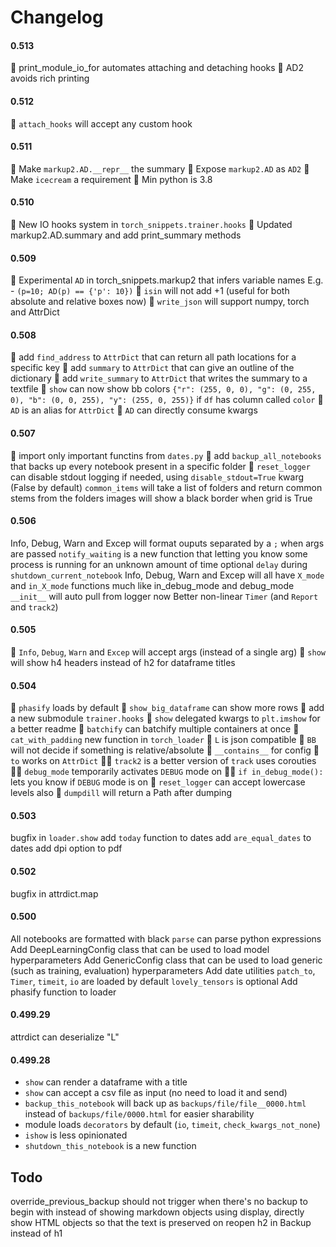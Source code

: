 # Changelog

#### 0.513

🎉 print_module_io_for automates attaching and detaching hooks
🎉 AD2 avoids rich printing

#### 0.512

🐞 `attach_hooks` will accept any custom hook

#### 0.511

🎉 Make `markup2.AD.__repr__` the summary
🎉 Expose `markup2.AD` as `AD2`
🎉 Make `icecream` a requirement
🎉 Min python is 3.8

#### 0.510

🎉 New IO hooks system in `torch_snippets.trainer.hooks`
🎉 Updated markup2.AD.summary and add print_summary methods

#### 0.509

🎉 Experimental `AD` in torch_snippets.markup2 that infers variable names E.g. - `(p=10; AD(p) == {'p': 10})`
🐞 `isin` will not add +1 (useful for both absolute and relative boxes now)
🐞 `write_json` will support numpy, torch and AttrDict

#### 0.508

🎉 add `find_address` to `AttrDict` that can return all path locations for a specific key
🎉 add `summary` to `AttrDict` that can give an outline of the dictionary
🎉 add `write_summary` to `AttrDict` that writes the summary to a textfile
🎉 `show` can now show bb colors `{"r": (255, 0, 0), "g": (0, 255, 0), "b": (0, 0, 255), "y": (255, 0, 255)}` if `df` has column called `color`
🎉 `AD` is an alias for `AttrDict`
🎉 `AD` can directly consume kwargs

#### 0.507

🧹 import only important functins from `dates.py`
🎉 add `backup_all_notebooks` that backs up every notebook present in a specific folder
🎉 `reset_logger` can disable stdout logging if needed, using `disable_stdout=True` kwarg (False by default)
`common_items` will take a list of folders and return common stems from the folders
images will show a black border when grid is True

#### 0.506

Info, Debug, Warn and Excep will format ouputs separated by a `;` when args are passed
`notify_waiting` is a new function that letting you know some process is running for an unknown amount of time
optional `delay` during `shutdown_current_notebook`
Info, Debug, Warn and Excep will all have `X_mode` and `in_X_mode` functions much like in_debug_mode and debug_mode
`__init__` will auto pull from logger now
Better non-linear `Timer` (and `Report` and `track2`)

#### 0.505

🧹 `Info`, `Debug`, `Warn` and `Excep` will accept args (instead of a single arg)
🧹 `show` will show h4 headers instead of h2 for dataframe titles

#### 0.504

🧹 `phasify` loads by default
🧹 `show_big_dataframe` can show more rows
🎉 add a new submodule `trainer.hooks`
🧹 `show` delegated kwargs to `plt.imshow` for a better readme
🎉 `batchify` can batchify multiple containers at once
🎉 `cat_with_padding` new function in `torch_loader`
🧹 `L` is json compatible
🐞 `BB` will not decide if something is relative/absolute
🎉 `__contains__` for config
🎉 `to` works on `AttrDict`
👶🏼 `track2` is a better version of `track` uses corouties
👶🏼 `debug_mode` temporarily activates `DEBUG` mode on
👶🏼 `if in_debug_mode():` lets you know if `DEBUG` mode is on
🧹 `reset_logger` can accept lowercase levels also
🧹 `dumpdill` will return a Path after dumping

#### 0.503

bugfix in `loader.show`
add `today` function to dates
add `are_equal_dates` to dates
add dpi option to pdf

#### 0.502

bugfix in attrdict.map

#### 0.500

All notebooks are formatted with black
`parse` can parse python expressions
Add DeepLearningConfig class that can be used to load model hyperparameters
Add GenericConfig class that can be used to load generic (such as training, evaluation) hyperparameters
Add date utilities
`patch_to`, `Timer`, `timeit`, `io` are loaded by default
`lovely_tensors` is optional
Add phasify function to loader

#### 0.499.29

attrdict can deserialize "L"

#### 0.499.28

- `show` can render a dataframe with a title
- `show` can accept a csv file as input (no need to load it and send)
- `backup_this_notebook` will back up as `backups/file/file__0000.html` instead of `backups/file/0000.html` for easier sharability
- module loads `decorators` by default (`io`, `timeit`, `check_kwargs_not_none`)
- `ishow` is less opinionated
- `shutdown_this_notebook` is a new function

## Todo

override_previous_backup should not trigger when there's no backup to begin with
instead of showing markdown objects using display, directly show HTML objects so that the text is preserved on reopen h2 in Backup instead of h1

